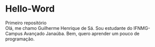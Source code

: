 # Hello-Word
Primeiro repositório <br>
Olá, me chamo Guilherme Henrique de Sá. Sou estudante do IFNMG-Campus Avançado Janaúba. Bem, quero aprender um pouco de programação.
